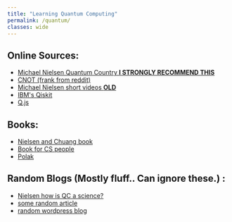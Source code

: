 ```yaml
---
title: "Learning Quantum Computing"
permalink: /quantum/
classes: wide
---
```

<!-- Here we start our quest to understand quantum computing, resource aggregation.
-->

## Online Sources:
  - [Michael Nielsen Quantum Country **I STRONGLY RECOMMEND THIS**](https://quantum.country/qcvc)
  - [CNOT (frank from reddit)](https://cnot.io/)
  - [Michael Nielsen short videos **OLD**](http://michaelnielsen.org/blog/quantum-computing-for-the-determined/)
  - [IBM's Qiskit](https://community.qiskit.org/textbook/)
  - [Q.js](https://stewdio.github.io/q.js/references.html)

## Books:
  - [Nielsen and Chuang book](http://mmrc.amss.cas.cn/tlb/201702/W020170224608149940643.pdf)
  - [Book for CS people](https://www.fi.muni.cz/usr/gruska/qbook1.pdf)
  - [Polak](http://mmrc.amss.cas.cn/tlb/201702/W020170224608150244118.pdf) 

## Random Blogs (Mostly fluff.. Can ignore these.) :
  - [Nielsen how is QC a science?](http://cognitivemedium.com/qc-a-science)
  - [some random article](https://www.scientificamerican.com/article/beyond-quantum-supremacy-the-hunt-for-useful-quantum-computers/)
  - [random wordpress blog](https://agentanakinai.wordpress.com/2019/12/20/quantum-computing-4/)


